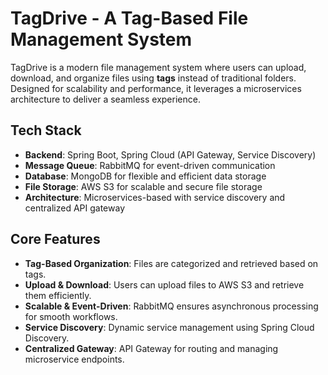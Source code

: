 # TagDrive - A Tag-Based File Management System

TagDrive is a modern file management system where users can upload, download, and organize files using **tags** instead of traditional folders. Designed for scalability and performance, it leverages a microservices architecture to deliver a seamless experience.

## Tech Stack

- **Backend**: Spring Boot, Spring Cloud (API Gateway, Service Discovery)
- **Message Queue**: RabbitMQ for event-driven communication
- **Database**: MongoDB for flexible and efficient data storage
- **File Storage**: AWS S3 for scalable and secure file storage
- **Architecture**: Microservices-based with service discovery and centralized API gateway

## Core Features

- **Tag-Based Organization**: Files are categorized and retrieved based on tags.
- **Upload & Download**: Users can upload files to AWS S3 and retrieve them efficiently.
- **Scalable & Event-Driven**: RabbitMQ ensures asynchronous processing for smooth workflows.
- **Service Discovery**: Dynamic service management using Spring Cloud Discovery.
- **Centralized Gateway**: API Gateway for routing and managing microservice endpoints.
